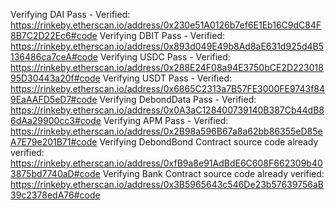 Verifying DAI
Pass - Verified: https://rinkeby.etherscan.io/address/0x230e51A0126b7ef6E1Eb16C9dC84F8B7C2D22Ec6#code
Verifying DBIT
Pass - Verified: https://rinkeby.etherscan.io/address/0x893d049E49b8Ad8aE631d925d4B5136486ca7ceA#code
Verifying USDC
Pass - Verified: https://rinkeby.etherscan.io/address/0x288E24F08a94E3750bCE2D22301895D30443a20f#code
Verifying USDT
Pass - Verified: https://rinkeby.etherscan.io/address/0x6865C2313a7B57FE3000FE9743f849EaAAFD5eD7#code
Verifying DebondData
Pass - Verified: https://rinkeby.etherscan.io/address/0x0A3aC128400739140B387Cb44dB86dAa29900cc3#code
Verifying APM
Pass - Verified: https://rinkeby.etherscan.io/address/0x2B98a596B67a8a62bb86355eD85eA7E79e201B71#code
Verifying DebondBond
Contract source code already verified: https://rinkeby.etherscan.io/address/0xfB9a8e91AdBdE6C608F662309b403875bd7740aD#code
Verifying Bank
Contract source code already verified: https://rinkeby.etherscan.io/address/0x3B5965643c546De23b57639756aB39c2378edA76#code



